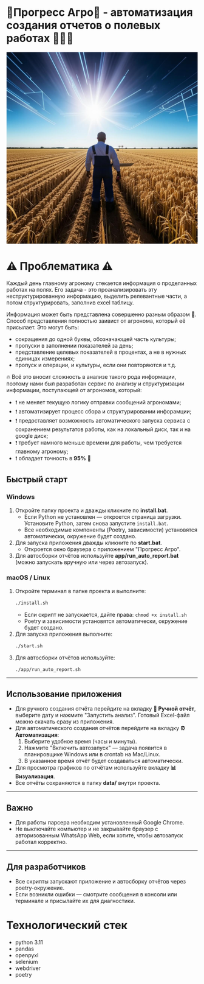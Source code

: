# 🚀Прогресс Агро🚜 - автоматизация создания отчетов о полевых работах 🌿🌾🌻

![Прогресс Агро](https://github.com/OZheRelieV/AgroLLM_Hack/blob/main/assets/kandinsky-download-1744821581510.png)

# ⚠️ Проблематика ⚠️ 
Каждый день главному агроному стекается информация о проделанных работах на полях. Его задача - это проанализировать эту неструктурированную информацию, выделить релевантные части, а потом структурировать, заполнив excel таблицу.

Информация может быть представлена совершенно разным образом 🤔. Способ представления полностью заивист от агронома, который её присылает.  Это могут быть:
- сокращения до одной буквы, обозначающей часть культуры;
- пропуски в заполнении показателей за день;
- представление целевых показателей в процентах, а не в нужных единицах измерениях;
- пропуск и операции, и культуры, если они повторяются и т.д.

🔥 Всё это вносит сложность в анализе такого рода информации, поэтому нами был разработан сервис по анализу и структуризации информации, поступающей от агрономов, который:
- ❗ не меняет текущую логику отправки сообщений агрономами;
- ❗ автоматизирует процесс сбора и структурировании инфорамции;
- ❗ предоставляет возможность автоматического запуска сервиса с сохранением результатов работы, как на локальный диск, так и на google диск;
- ❗ требует намного меньше времени для работы, чем требуется главному агроному;
- ❗ обладает точность в **95%** 🎯

## Быстрый старт

### Windows

1. Откройте папку проекта и дважды кликните по **install.bat**.
   - Если Python не установлен — откроется страница загрузки. Установите Python, затем снова запустите `install.bat`.
   - Все необходимые компоненты (Poetry, зависимости) установятся автоматически, окружение будет создано.
2. Для запуска приложения дважды кликните по **start.bat**.
   - Откроется окно браузера с приложением "Прогресс Агро".
3. Для автосборки отчётов используйте **app/run_auto_report.bat** (можно запускать вручную или через автозапуск).

### macOS / Linux

1. Откройте терминал в папке проекта и выполните:
   ```sh
   ./install.sh
   ```
   - Если скрипт не запускается, дайте права: `chmod +x install.sh`
   - Poetry и зависимости установятся автоматически, окружение будет создано.
2. Для запуска приложения выполните:
   ```sh
   ./start.sh
   ```
3. Для автосборки отчётов используйте:
   ```sh
   ./app/run_auto_report.sh
   ```

---

## Использование приложения

- Для ручного создания отчёта перейдите на вкладку **📝 Ручной отчёт**, выберите дату и нажмите "Запустить анализ". Готовый Excel-файл можно скачать сразу из приложения.
- Для автоматического создания отчётов перейдите на вкладку **⏰ Автоматизация**:
  1. Выберите удобное время (часы и минуты).
  2. Нажмите "Включить автозапуск" — задача появится в планировщике Windows или в crontab на Mac/Linux.
  3. В указанное время отчёт будет создаваться автоматически.
- Для просмотра графиков по отчётам используйте вкладку **📊 Визуализация**.
- Все отчёты сохраняются в папку **data/** внутри проекта.

---

## Важно

- Для работы парсера необходим установленный Google Chrome.
- Не выключайте компьютер и не закрывайте браузер с авторизованным WhatsApp Web, если хотите, чтобы автозапуск работал корректно.

---

## Для разработчиков

- Все скрипты запускают приложение и автосборку отчётов через poetry-окружение.
- Если возникли ошибки — смотрите сообщения в консоли или терминале и присылайте их для диагностики.

# Технологический стек

- python 3.11
- pandas
- openpyxl
- selenium
- webdriver
- poetry
